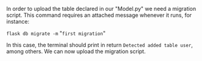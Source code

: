 In order to upload the table declared in our "Model.py" we need a migration script. This command requires an attached message whenever it runs, for instance:

`flask db migrate -m` "`first migration`"

In this case, the terminal should print in return `Detected added table user`, among others. We can now upload the migration script.